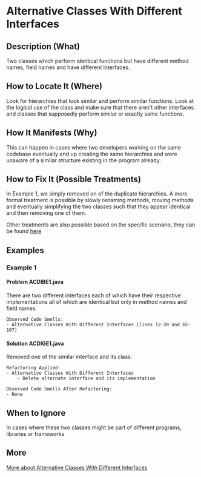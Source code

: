 # Alternative Classes With Different Interfaces

## Description (What)

Two classes which perform identical functions but have different method names, field names and have different interfaces.

## How to Locate It (Where)

Look for hierarchies that look similar and perform similar functions. Look at the logical use of the class and make sure that there aren't other interfaces and classes that supposedly perform similar or exactly same functions.

## How It Manifests (Why)

This can happen in cases where two developers working on the same codebase eventually end up creating the same hierarchies and were unaware of a similar structure existing in the program already.

## How to Fix It (Possible Treatments)

In Example 1, we simply removed on of the duplicate hierarchies. A more formal treatment is possible by slowly renaming methods, moving methods and eventually simplifying the two classes such that they appear identical and then removing one of them.

Other treatments are also possible based on the specific scenario, they can be found [here](https://refactoring.guru/smells/alternative-classes-with-different-interfaces#:~:text=Treatment)

## Examples

### Example 1

#### Problem ACDIBE1.java
There are two different interfaces each of which have their respective implementations all of which are identical but only in method names and field names.
```
Observed Code Smells:
- Alternative Classes With Different Interfaces (lines 12-20 and 65-107)
```

#### Solution ACDIGE1.java
Removed one of the similar interface and its class.
```
Refactoring Applied:
- Alternative Classes With Different Interfaces
    - Delete alternate interface and its implementation
```

```
Observed Code Smells After Refactoring:
- None
```

## When to Ignore

In cases where these two classes might be part of different programs, libraries or frameworks

## More

[More about Alternative Classes With Different Interfaces](https://refactoring.guru/smells/alternative-classes-with-different-interfaces)
